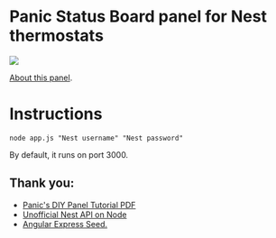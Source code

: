 # Panic Status Board panel for Nest thermostats

![](http://takitapart.com/posts/nest-on-the-panic-status-board/nest-panel-detail.png)

[About this panel](http://takitapart.com/posts/nest-on-the-panic-status-board/).




# Instructions

```
node app.js "Nest username" "Nest password"
```

By default, it runs on port 3000.

## Thank you:
- <a href="http://www.panic.com/statusboard/docs/diy_tutorial.pdf">Panic's DIY Panel Tutorial PDF</a>
- <a href="https://github.com/wiredprairie/unofficial_nodejs_nest">Unofficial Nest API on Node</a>
- <a href="https://github.com/btford/angular-express-seed">Angular Express Seed.</a>

